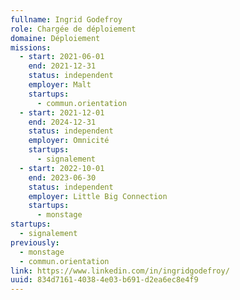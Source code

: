 ```yaml
---
fullname: Ingrid Godefroy
role: Chargée de déploiement
domaine: Déploiement
missions:
  - start: 2021-06-01
    end: 2021-12-31
    status: independent
    employer: Malt
    startups:
      - commun.orientation
  - start: 2021-12-01
    end: 2024-12-31
    status: independent
    employer: Omnicité
    startups:
      - signalement
  - start: 2022-10-01
    end: 2023-06-30
    status: independent
    employer: Little Big Connection
    startups:
      - monstage
startups:
  - signalement
previously:
  - monstage
  - commun.orientation
link: https://www.linkedin.com/in/ingridgodefroy/
uuid: 834d7161-4038-4e03-b691-d2ea6ec8e4f9
---
```

